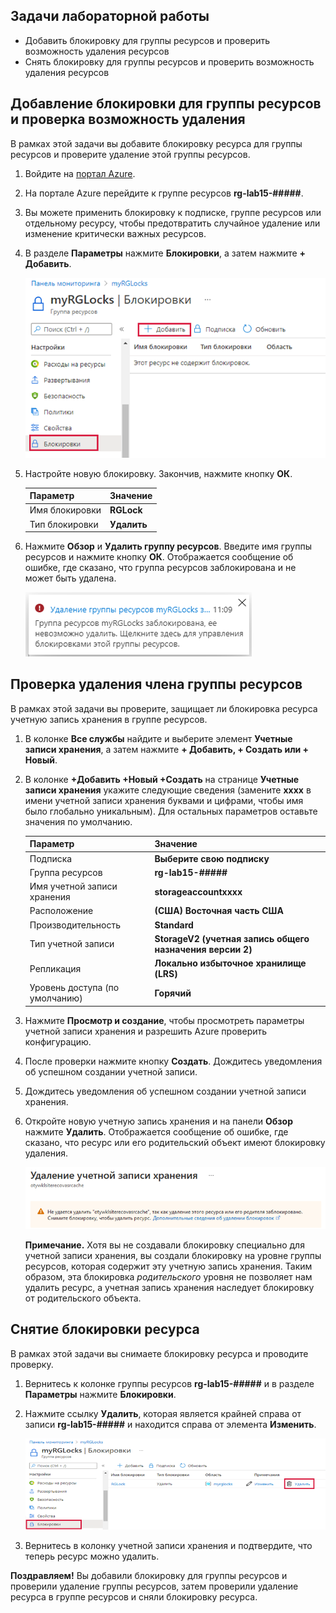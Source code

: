 ## Задачи лабораторной работы
* Добавить блокировку для группы ресурсов и проверить возможность удаления ресурсов
* Снять блокировку для группы ресурсов и проверить возможность удаления ресурсов

## Добавление блокировки для группы ресурсов и проверка возможность удаления

В рамках этой задачи вы добавите блокировку ресурса для группы ресурсов и проверите удаление этой группы ресурсов.

1. Войдите на [портал Azure](https://portal.azure.com).

2. На портале Azure перейдите к группе ресурсов **rg-lab15-#####**.

3. Вы можете применить блокировку к подписке, группе ресурсов или отдельному ресурсу, чтобы предотвратить случайное удаление или изменение критически важных ресурсов.

4. В разделе **Параметры** нажмите **Блокировки**, а затем нажмите **+ Добавить**.

    ![Снимок экрана: группа ресурсов myRGLocks с отображаемой панелью "Блокировки".](./assets/1601.png)

5. Настройте новую блокировку. Закончив, нажмите кнопку **ОК**.

    | Параметр | Значение |
    | -- | -- |
    | Имя блокировки | **RGLock** |
    | Тип блокировки | **Удалить** |

6. Нажмите **Обзор** и **Удалить группу ресурсов**. Введите имя группы ресурсов и нажмите кнопку **ОК**. Отображается сообщение об ошибке, где сказано, что группа ресурсов заблокирована и не может быть удалена.

    ![Снимок экрана: ошибка удаления из-за блокировок.](./assets/1602.png)

## Проверка удаления члена группы ресурсов

В рамках этой задачи вы проверите, защищает ли блокировка ресурса учетную запись хранения в группе ресурсов.

1. В колонке **Все службы** найдите и выберите элемент **Учетные записи хранения**, а затем нажмите **+ Добавить, + Создать или + Новый**.

2. В колонке **+Добавить +Новый +Создать** на странице **Учетные записи хранения** укажите следующие сведения (замените **xxxx** в имени учетной записи хранения буквами и цифрами, чтобы имя было глобально уникальным). Для остальных параметров оставьте значения по умолчанию.

    | Параметр | Значение |
    | --- | --- |
    | Подписка | **Выберите свою подписку** |
    | Группа ресурсов | **rg-lab15-#####** |
    | Имя учетной записи хранения | **storageaccountxxxx** |
    | Расположение | **(США) Восточная часть США**  |
    | Производительность | **Standard** |
    | Тип учетной записи | **StorageV2 (учетная запись общего назначения версии 2)** |
    | Репликация | **Локально избыточное хранилище (LRS)** |
    | Уровень доступа (по умолчанию) | **Горячий** |


3. Нажмите **Просмотр и создание**, чтобы просмотреть параметры учетной записи хранения и разрешить Azure проверить конфигурацию.

4. После проверки нажмите кнопку **Создать**. Дождитесь уведомления об успешном создании учетной записи.

5. Дождитесь уведомления об успешном создании учетной записи хранения.

6. Откройте новую учетную запись хранения и на панели **Обзор** нажмите **Удалить**. Отображается сообщение об ошибке, где сказано, что ресурс или его родительский объект имеют блокировку удаления.

    ![Снимок экрана: ошибка удаления учетной записи хранения.](./assets/1603.png)

    **Примечание.** Хотя вы не создавали блокировку специально для учетной записи хранения, вы создали блокировку на уровне группы ресурсов, которая содержит эту учетную запись хранения. Таким образом, эта блокировка *родительского* уровня не позволяет нам удалить ресурс, а учетная запись хранения наследует блокировку от родительского объекта.

## Снятие блокировки ресурса

В рамках этой задачи вы снимаете блокировку ресурса и проводите проверку.

1. Вернитесь к колонке группы ресурсов **rg-lab15-#####** и в разделе **Параметры** нажмите **Блокировки**.

2. Нажмите ссылку **Удалить**, которая является крайней справа от записи **rg-lab15-#####** и находится справа от элемента **Изменить**.

    ![Снимок экрана: блокировка с выделенной ссылкой "Удалить".](./assets/1604.png)

3. Вернитесь в колонку учетной записи хранения и подтвердите, что теперь ресурс можно удалить.

**Поздравляем!** Вы добавили блокировку для группы ресурсов и проверили удаление группы ресурсов, затем проверили удаление ресурса в группе ресурсов и сняли блокировку ресурса.
